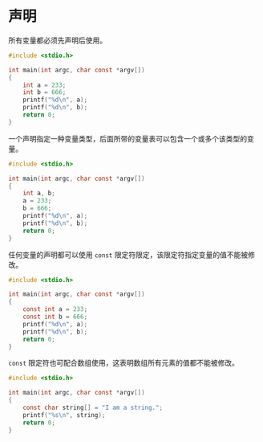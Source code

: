 # 声明

所有变量都必须先声明后使用。

```c
#include <stdio.h>

int main(int argc, char const *argv[])
{
    int a = 233;
    int b = 666;
    printf("%d\n", a);
    printf("%d\n", b);
    return 0;
}
```

一个声明指定一种变量类型，后面所带的变量表可以包含一个或多个该类型的变量。

```c
#include <stdio.h>

int main(int argc, char const *argv[])
{
    int a, b;
    a = 233;
    b = 666;
    printf("%d\n", a);
    printf("%d\n", b);
    return 0;
}
```

任何变量的声明都可以使用 `const` 限定符限定，该限定符指定变量的值不能被修改。

```c
#include <stdio.h>

int main(int argc, char const *argv[])
{
    const int a = 233;
    const int b = 666;
    printf("%d\n", a);
    printf("%d\n", b);
    return 0;
}
```

`const` 限定符也可配合数组使用，这表明数组所有元素的值都不能被修改。

```c
#include <stdio.h>

int main(int argc, char const *argv[])
{
    const char string[] = "I am a string.";
    printf("%s\n", string);
    return 0;
}
```

